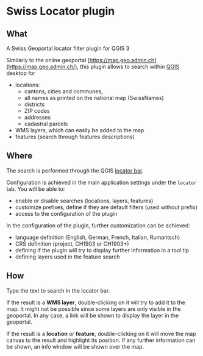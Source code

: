 # Swiss Locator plugin


## What 
A Swiss Geoportal locator filter plugin for QGIS 3

Similarly to the online geoportal [https://map.geo.admin.ch](https://map.geo.admin.ch/), this plugin allows to search within [QGIS](https://qgis.org/) desktop for

* locations:
   * cantons, cities and communes,
   * all names as printed on the national map (SwissNames)
   * districts
   * ZIP codes
   * addresses
   * cadastral parcels
* WMS layers, which can easily be added to the map
* features (search through features descriptions)


## Where

The search is performed through the QGIS [locator bar](https://qgis.org/en/site/forusers/visualchangelog30/#feature-locator-bar).

Configuration is achieved in the main application settings under the `locator` tab. You will be able to:
* enable or disable searches (locations, layers, features)
* customize prefixes, define if they are default filters (used without prefix)
* access to the configuration of the plugin

In the configuration of the plugin, further customization can be achieved:
* language definition (English, German, French, Italian, Rumantsch)
* CRS definition (project, CH1903 or CH1903+)
* defining if the plugin will try to display further information in a tool tip
* defining layers used in the feature search

## How

Type the text to search in the locator bar.

If the result is a **WMS layer**, double-clicking on it will try to add it to the map. 
It might not be possible since some layers are only visible in the geoportal.
In any case, a link will be shown to display the layer in the geoportal.

If the result is a **location** or **feature**, 
double-clicking on it will move the map canvas to the result and highlight its position.
If any further information can be shown, an info window will be shown over the map.
